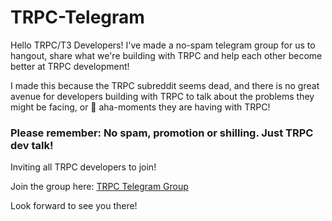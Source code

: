 # TRPC-Telegram

Hello TRPC/T3 Developers! I've made a no-spam telegram group for us to hangout, share what we're building with TRPC and help each other become better at TRPC development! 

I made this because the TRPC subreddit seems dead, and there is no great avenue for developers building with TRPC to talk about the problems they might be facing, or 🤯 aha-moments they are having with TRPC!

### Please remember: No spam, promotion or shilling. Just TRPC dev talk!

Inviting all TRPC developers to join!

Join the group here: [TRPC Telegram Group](https://t.me/+hHJc0ZK7WT8xNTFl)

Look forward to see you there!
